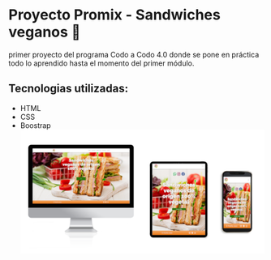#  Proyecto Promix - Sandwiches veganos 🥪
primer proyecto del programa Codo a Codo 4.0 donde se pone en práctica todo lo aprendido hasta el momento del primer módulo.

## Tecnologias utilizadas:
* HTML
* CSS
* Boostrap
![Imagen de vista en 3 dispositivos](https://github.com/mabhyHs/TP1-CodoaCodo/blob/main/asset/imagenGithub.png)
